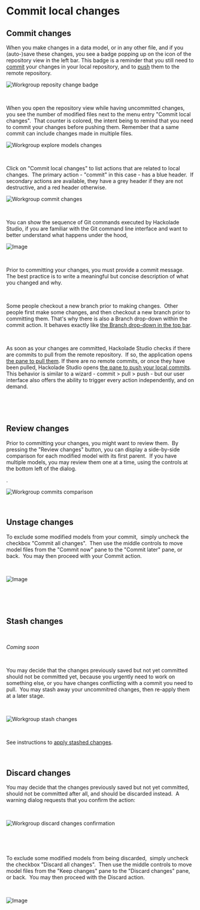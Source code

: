 # Commit local changes

## Commit changes

When you make changes in a data model, or in any other file, and if you (auto-)save these changes, you see a badge popping up on the icon of the repository view in the left bar. This badge is a reminder that you still need to [commit](<Concepts1.md>) your changes in your local repository, and to [push](<Concepts1.md>) them to the remote repository.

![Workgroup reposity change badge](<lib/Workgroup%20reposity%20change%20badge.png>)

&nbsp;

When you open the repository view while having uncommitted changes, you see the number of modified files next to the menu entry "Commit local changes".&nbsp; That counter is colored, the intent being to remind that you need to commit your changes before pushing them. Remember that a same commit can include changes made in multiple files.

![Workgroup explore models changes](<lib/Workgroup%20explore%20models%20changes.png>)

&nbsp;

Click on "Commit local changes" to list actions that are related to local changes.&nbsp; The primary action - "commit" in this case - has a blue header.&nbsp; If secondary actions are available, they have a grey header if they are not destructive, and a red header otherwise.

![Workgroup commit changes](<lib/Workgroup%20commit%20changes.png>)

&nbsp;

You can show the sequence of Git commands executed by Hackolade Studio, if you are familiar with the Git command line interface and want to better understand what happens under the hood,&nbsp;

![Image](<lib/Workgroup%20commit%20git%20commands.png>)

&nbsp;

Prior to committing your changes, you must provide a commit message.&nbsp; The best practice is to write a meaningful but concise description of what you changed and why.

&nbsp;

Some people checkout a new branch prior to making changes.&nbsp; Other people first make some changes, and then checkout a new branch prior to committing them. That's why there is also a Branch drop-down within the commit action. It behaves exactly like [the Branch drop-down in the top bar](<Checkoutabranch.md>).

&nbsp;

As soon as your changes are committed, Hackolade Studio checks if there are commits to pull from the remote repository.&nbsp; If so, the application opens [the pane to pull them](<Pullremotecommits.md>). If there are no remote commits, or once they have been pulled, Hackolade Studio opens [the pane to push your local commits](<Pushlocalcommits.md>).&nbsp; This behavior is similar to a wizard - commit \> pull \> push - but our user interface also offers the ability to trigger every action independently, and on demand.

&nbsp;

&nbsp;

## Review changes

Prior to committing your changes, you might want to review them.&nbsp; By pressing the "Review changes" button, you can display a side-by-side comparison for each modified model with its first parent.&nbsp; If you have multiple models, you may review them one at a time, using the controls at the bottom left of the dialog.

. &nbsp;

![Workgroup commits comparison](<lib/Workgroup%20-%20History%20commits%20comparison.png>)

&nbsp;

## Unstage changes

To exclude some modified models from your commit,&nbsp; simply uncheck the checkbox "Commit all changes".&nbsp; Then use the middle controls to move model files from the "Commit now" pane to the "Commit later" pane, or back.&nbsp; You may then proceed with your Commit action.

&nbsp;

![Image](<lib/Workgroup%20commit%20partial.png>)

&nbsp;

&nbsp;

## Stash changes

&nbsp;

*Coming soon*

&nbsp;

You may decide that the changes previously saved but not yet committed should not be committed yet, because you urgently need to work on something else, or you have changes conflicting with a commit you need to pull.&nbsp; You may stash away your uncommitred changes, then re-apply them at a later stage.

&nbsp;

![Workgroup stash changes](<lib/Workgroup%20stash%20changes.png>)

&nbsp;

See instructions to [apply stashed changes](<Explorestashedchanges.md>).

&nbsp;

## Discard changes

You may decide that the changes previously saved but not yet committed, should not be committed after all, and should be discarded instead.&nbsp; A warning dialog requests that you confirm the action:

&nbsp;

![Workgroup discard changes confirmation](<lib/Workgroup%20discard%20changes%20confirmation.png>)

&nbsp;

&nbsp;

To exclude some modified models from being discarded,&nbsp; simply uncheck the checkbox "Discard all changes".&nbsp; Then use the middle controls to move model files from the "Keep changes" pane to the "Discard changes" pane, or back.&nbsp; You may then proceed with the Discard action.

&nbsp;

![Image](<lib/Workgroup%20discard%20changes.png>)

&nbsp;

